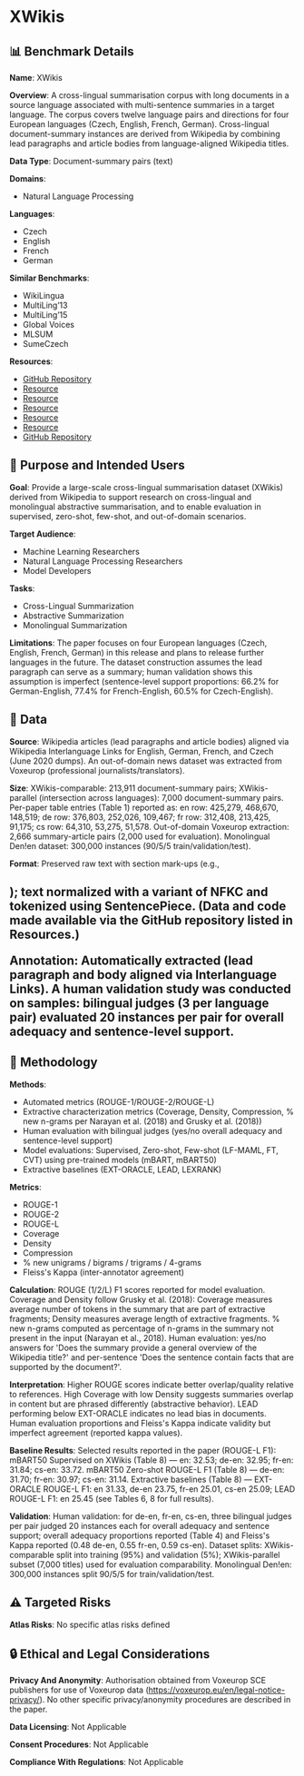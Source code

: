 # XWikis

## 📊 Benchmark Details

**Name**: XWikis

**Overview**: A cross-lingual summarisation corpus with long documents in a source language associated with multi-sentence summaries in a target language. The corpus covers twelve language pairs and directions for four European languages (Czech, English, French, German). Cross-lingual document-summary instances are derived from Wikipedia by combining lead paragraphs and article bodies from language-aligned Wikipedia titles.

**Data Type**: Document-summary pairs (text)

**Domains**:
- Natural Language Processing

**Languages**:
- Czech
- English
- French
- German

**Similar Benchmarks**:
- WikiLingua
- MultiLing’13
- MultiLing’15
- Global Voices
- MLSUM
- SumeCzech

**Resources**:
- [GitHub Repository](https://github.com/lauhaide/clads)
- [Resource](https://www.wikipedia.org/)
- [Resource](http://voxeurop.eu)
- [Resource](https://voxeurop.eu/en/legal-notice-privacy/)
- [Resource](https://dumps.wikimedia.org)
- [Resource](https://en.wikipedia.org/wiki/Help:Interlanguage_links)
- [GitHub Repository](https://github.com/attardi/wikiextractor)

## 🎯 Purpose and Intended Users

**Goal**: Provide a large-scale cross-lingual summarisation dataset (XWikis) derived from Wikipedia to support research on cross-lingual and monolingual abstractive summarisation, and to enable evaluation in supervised, zero-shot, few-shot, and out-of-domain scenarios.

**Target Audience**:
- Machine Learning Researchers
- Natural Language Processing Researchers
- Model Developers

**Tasks**:
- Cross-Lingual Summarization
- Abstractive Summarization
- Monolingual Summarization

**Limitations**: The paper focuses on four European languages (Czech, English, French, German) in this release and plans to release further languages in the future. The dataset construction assumes the lead paragraph can serve as a summary; human validation shows this assumption is imperfect (sentence-level support proportions: 66.2% for German-English, 77.4% for French-English, 60.5% for Czech-English).

## 💾 Data

**Source**: Wikipedia articles (lead paragraphs and article bodies) aligned via Wikipedia Interlanguage Links for English, German, French, and Czech (June 2020 dumps). An out-of-domain news dataset was extracted from Voxeurop (professional journalists/translators).

**Size**: XWikis-comparable: 213,911 document-summary pairs; XWikis-parallel (intersection across languages): 7,000 document-summary pairs. Per-paper table entries (Table 1) reported as: en row: 425,279, 468,670, 148,519; de row: 376,803, 252,026, 109,467; fr row: 312,408, 213,425, 91,175; cs row: 64,310, 53,275, 51,578. Out-of-domain Voxeurop extraction: 2,666 summary-article pairs (2,000 used for evaluation). Monolingual Den!en dataset: 300,000 instances (90/5/5 train/validation/test).

**Format**: Preserved raw text with section mark-ups (e.g., <h2>); text normalized with a variant of NFKC and tokenized using SentencePiece. (Data and code made available via the GitHub repository listed in Resources.)

**Annotation**: Automatically extracted (lead paragraph and body aligned via Interlanguage Links). A human validation study was conducted on samples: bilingual judges (3 per language pair) evaluated 20 instances per pair for overall adequacy and sentence-level support.

## 🔬 Methodology

**Methods**:
- Automated metrics (ROUGE-1/ROUGE-2/ROUGE-L)
- Extractive characterization metrics (Coverage, Density, Compression, % new n-grams per Narayan et al. (2018) and Grusky et al. (2018))
- Human evaluation with bilingual judges (yes/no overall adequacy and sentence-level support)
- Model evaluations: Supervised, Zero-shot, Few-shot (LF-MAML, FT, CVT) using pre-trained models (mBART, mBART50)
- Extractive baselines (EXT-ORACLE, LEAD, LEXRANK)

**Metrics**:
- ROUGE-1
- ROUGE-2
- ROUGE-L
- Coverage
- Density
- Compression
- % new unigrams / bigrams / trigrams / 4-grams
- Fleiss's Kappa (inter-annotator agreement)

**Calculation**: ROUGE (1/2/L) F1 scores reported for model evaluation. Coverage and Density follow Grusky et al. (2018): Coverage measures average number of tokens in the summary that are part of extractive fragments; Density measures average length of extractive fragments. % new n-grams computed as percentage of n-grams in the summary not present in the input (Narayan et al., 2018). Human evaluation: yes/no answers for 'Does the summary provide a general overview of the Wikipedia title?' and per-sentence 'Does the sentence contain facts that are supported by the document?'.

**Interpretation**: Higher ROUGE scores indicate better overlap/quality relative to references. High Coverage with low Density suggests summaries overlap in content but are phrased differently (abstractive behavior). LEAD performing below EXT-ORACLE indicates no lead bias in documents. Human evaluation proportions and Fleiss's Kappa indicate validity but imperfect agreement (reported kappa values).

**Baseline Results**: Selected results reported in the paper (ROUGE-L F1): mBART50 Supervised on XWikis (Table 8) — en: 32.53; de-en: 32.95; fr-en: 31.84; cs-en: 33.72. mBART50 Zero-shot ROUGE-L F1 (Table 8) — de-en: 31.70; fr-en: 30.97; cs-en: 31.14. Extractive baselines (Table 8) — EXT-ORACLE ROUGE-L F1: en 31.33, de-en 23.75, fr-en 25.01, cs-en 25.09; LEAD ROUGE-L F1: en 25.45 (see Tables 6, 8 for full results).

**Validation**: Human validation: for de-en, fr-en, cs-en, three bilingual judges per pair judged 20 instances each for overall adequacy and sentence support; overall adequacy proportions reported (Table 4) and Fleiss's Kappa reported (0.48 de-en, 0.55 fr-en, 0.59 cs-en). Dataset splits: XWikis-comparable split into training (95%) and validation (5%); XWikis-parallel subset (7,000 titles) used for evaluation comparability. Monolingual Den!en: 300,000 instances split 90/5/5 for train/validation/test.

## ⚠️ Targeted Risks

**Atlas Risks**:
No specific atlas risks defined

## 🔒 Ethical and Legal Considerations

**Privacy And Anonymity**: Authorisation obtained from Voxeurop SCE publishers for use of Voxeurop data (https://voxeurop.eu/en/legal-notice-privacy/). No other specific privacy/anonymity procedures are described in the paper.

**Data Licensing**: Not Applicable

**Consent Procedures**: Not Applicable

**Compliance With Regulations**: Not Applicable
